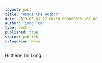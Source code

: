 ```yaml
---
layout: post
title: "About the Author"
date: 2019-05-01 12:00:00.000000000 +07:00
author: "Long Tom"
type: post
published: true
status: publish
categories: Home
---
```


Hi there! I'm Long.